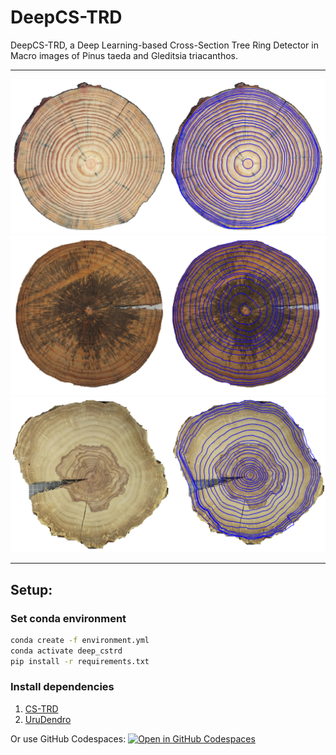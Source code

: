 # DeepCS-TRD
DeepCS-TRD, a Deep Learning-based Cross-Section Tree Ring Detector in Macro images of Pinus taeda and Gleditsia triacanthos.

***
<img src="assets/deepCS-TRD_pinus2.png" alt="Example input image and detected tree rings"/>

<img src="assets/deepCS-TRD_pinus.png" alt="Example input image and detected tree rings"/>

<img src="assets/deepCS-TRD_gleditsia.png" alt="Example input image and detected tree rings"/>

***

## Setup:
### Set conda environment 
```bash
conda create -f environment.yml
conda activate deep_cstrd
pip install -r requirements.txt
```

### Install dependencies
1) [CS-TRD](https://github.com/hmarichal93/cstrd_ipol)
2) [UruDendro](https://github.com/hmarichal93/uruDendro)

Or use GitHub Codespaces: [![Open in GitHub Codespaces](https://github.com/codespaces/badge.svg)](https://github.com/codespaces/new?hide_repo_select=true&ref=dev&repo=574937325&machine=standardLinux32gb&location=WestEurope)
